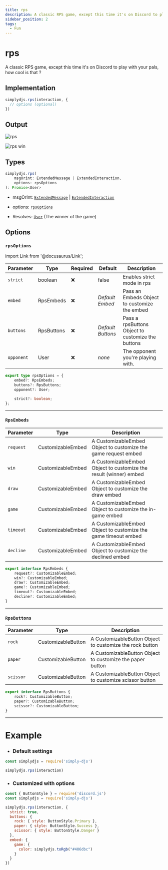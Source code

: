 ```yaml
---
title: rps
description: A classic RPS game, except this time it's on Discord to play with your pals, how cool is that ?
sidebar_position: 2
tags:
  - Fun
---
```


# rps

A classic RPS game, except this time it's on Discord to play with your pals, how cool is that ?

## Implementation

```js
simplydjs.rps(interaction, { 
  // options (optional)
})
```

## Output

![rps](https://i.postimg.cc/vBCNzRK1/image.png)

![rps win](https://i.postimg.cc/ryjTSjCq/image.png)

## Types
```ts
simplydjs.rps(
	msgOrint: ExtendedMessage | ExtendedInteraction,
	options: rpsOptions
): Promise<User>
```

- msgOrInt: [`ExtendedMessage`](../typedef/extendedmessage.md) | [`ExtendedInteraction`](../typedef/extendedinteraction.md)
- options: [`rpsOptions`](#rpsoptions)

- Resolves: [`User`](https://old.discordjs.dev/#/docs/discord.js/main/class/User) (The winner of the game)

## Options

### `rpsOptions`

import Link from '@docusaurus/Link';

| Parameter | Type | Required | Default    | Description |
| --------- | ----- | -------- | -------- | ---------- |
| `strict` | <Link to="https://developer.mozilla.org/en-US/docs/Web/JavaScript/Reference/Global_Objects/Boolean">boolean</Link>       | ❌ | false | Enables strict mode in rps |
| `embed` | <Link to="#rpsembeds">RpsEmbeds</Link> | ❌   | _Default Embed_     | Pass an Embeds Object to customize the embed  |
| `buttons` | <Link to="#rpsbuttons">RpsButtons</Link> | ❌   | _Default Buttons_     | Pass a rpsButtons Object to customize the buttons  |
| `opponent`   | <Link to="https://old.discordjs.dev/#/docs/discord.js/main/class/User">User</Link>     | ❌        | _none_ | The opponent you're playing with. |


```ts
export type rpsOptions = {
	embed?: RpsEmbeds;
	buttons?: RpsButtons;
	opponent?: User;

	strict?: boolean;
};
```

----------------


### `RpsEmbeds`

| Parameter    | Type   | Description  |
| ------------ | ------ | ------------ |
| `request`        | <Link to="../typedef/customizableembed">CustomizableEmbed</Link> |  A CustomizableEmbed Object to customize the game request embed   |
| `win`        | <Link to="../typedef/customizableembed">CustomizableEmbed</Link> |  A CustomizableEmbed Object to customize the result (winner) embed   |
| `draw`        | <Link to="../typedef/customizableembed">CustomizableEmbed</Link> |  A CustomizableEmbed Object to customize the draw embed   |
| `game`        | <Link to="../typedef/customizableembed">CustomizableEmbed</Link> |  A CustomizableEmbed Object to customize the in-game embed   |
| `timeout`        | <Link to="../typedef/customizableembed">CustomizableEmbed</Link> |  A CustomizableEmbed Object to customize the game timeout embed   |
| `decline`        | <Link to="../typedef/customizableembed">CustomizableEmbed</Link> |  A CustomizableEmbed Object to customize the declined embed   |


```ts
export interface RpsEmbeds {
	request?: CustomizableEmbed;
	win?: CustomizableEmbed;
	draw?: CustomizableEmbed;
	game?: CustomizableEmbed;
	timeout?: CustomizableEmbed;
	decline?: CustomizableEmbed;
}
```

---------------

### `RpsButtons`

| Parameter    | Type   | Description  |
| ------------ | ------ | ------------ |
| `rock`        | <Link to="../typedef/customizablebutton">CustomizableButton</Link> |  A CustomizableButton Object to customize the rock button   |
|  `paper`       | <Link to="../typedef/customizablebutton">CustomizableButton</Link> |  A CustomizableButton Object to customize the paper button   |
|  `scissor`       | <Link to="../typedef/customizablebutton">CustomizableButton</Link> |  A CustomizableButton Object to customize scissor button   |


```ts
export interface RpsButtons {
	rock?: CustomizableButton;
	paper?: CustomizableButton;
	scissor?: CustomizableButton;
}
```

----------------------

# Example


- ### Default settings

```js title="rps.js"
const simplydjs = require('simply-djs')

simplydjs.rps(interaction)
```

- ### Customized with options

```js title="rps.js"
const { ButtonStyle } = require('discord.js')
const simplydjs = require('simply-djs')

simplydjs.rps(interaction, {
  strict: true,
  buttons: {
    rock: { style: ButtonStyle.Primary },
    paper: { style: ButtonStyle.Success },
    scissor: { style: ButtonStyle.Danger }
  },
  embed: {
    game: {
      color: simplydjs.toRgb("#406dbc")
    }
  }
})
```


